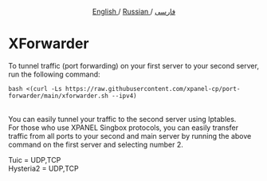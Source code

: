 <p align="center">
	<a href="./README-EN.md">
	English
	</a>
	/
	<a href="./README-RU.md">
	Russian
	</a>
	/
	<a href="./README.md">
	فارسی
	</a>
</p>

# XForwarder
To tunnel traffic (port forwarding) on your first server to your second server, run the following command:<br>

```
bash <(curl -Ls https://raw.githubusercontent.com/xpanel-cp/port-forwarder/main/xforwarder.sh --ipv4)
```
<br>
You can easily tunnel your traffic to the second server using Iptables.<br>
For those who use XPANEL Singbox protocols, you can easily transfer traffic from all ports to your second and main server by running the above command on the first server and selecting number 2.<br>

Tuic = UDP,TCP<br>
Hysteria2 = UDP,TCP<br>


